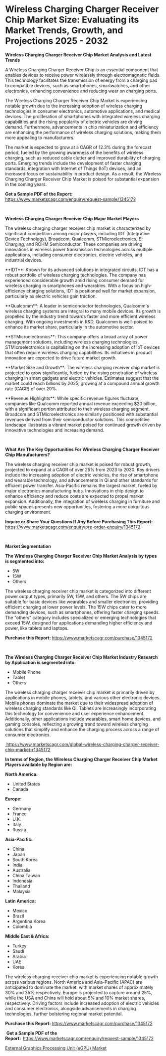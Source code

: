 <p><h1>Wireless Charging Charger Receiver Chip Market Size: Evaluating its Market Trends, Growth, and Projections 2025 - 2032</h1></p><p><strong>Wireless Charging Charger Receiver Chip Market Analysis and Latest Trends</strong></p>
<p><p>A Wireless Charging Charger Receiver Chip is an essential component that enables devices to receive power wirelessly through electromagnetic fields. This technology facilitates the transmission of energy from a charging pad to compatible devices, such as smartphones, smartwatches, and other electronics, enhancing convenience and reducing wear on charging ports.</p><p>The Wireless Charging Charger Receiver Chip Market is experiencing notable growth due to the increasing adoption of wireless charging technologies in consumer electronics, automotive applications, and medical devices. The proliferation of smartphones with integrated wireless charging capabilities and the rising popularity of electric vehicles are driving demand. Furthermore, advancements in chip miniaturization and efficiency are enhancing the performance of wireless charging solutions, making them more appealing to manufacturers.</p><p>The market is expected to grow at a CAGR of 12.3% during the forecast period, fueled by the growing awareness of the benefits of wireless charging, such as reduced cable clutter and improved durability of charging ports. Emerging trends include the development of faster charging standards, integration with Internet of Things (IoT) devices, and an increased focus on sustainability in product design. As a result, the Wireless Charging Charger Receiver Chip Market is poised for substantial expansion in the coming years.</p></p>
<p><strong>Get a Sample PDF of the Report:&nbsp;</strong> <a href="https://www.marketscagr.com/enquiry/request-sample/1345172?utm_campaign=1886&utm_medium=2&utm_source=Github&utm_content=ia&utm_term=13022025&utm_id=wireless-charging-charger-receiver-chip">https://www.marketscagr.com/enquiry/request-sample/1345172</a></p>
<p>&nbsp;</p>
<p><strong>Wireless Charging Charger Receiver Chip Major Market Players</strong></p>
<p><p>The wireless charging charger receiver chip market is characterized by significant competition among major players, including IDT (Integrative Device Technology), Broadcom, Qualcomm, STMicroelectronics, E-Charging, and ROHM Semiconductor. These companies are driving innovations in wireless power transmission technologies across multiple applications, including consumer electronics, electric vehicles, and industrial devices.</p><p>**IDT**: Known for its advanced solutions in integrated circuits, IDT has a robust portfolio of wireless charging technologies. The company has experienced considerable growth amid rising consumer demand for wireless charging in smartphones and wearables. With a focus on high-efficiency charging solutions, IDT is positioned well for market expansion, particularly as electric vehicles gain traction.</p><p>**Qualcomm**: A leader in semiconductor technologies, Qualcomm's wireless charging systems are integral to many mobile devices. Its growth is propelled by the industry trend towards faster and more efficient wireless charging. With ongoing investments in R&D, Qualcomm is well-poised to enhance its market share, particularly in the automotive sector.</p><p>**STMicroelectronics**: This company offers a broad array of power management solutions, including wireless charging technologies. STMicroelectronics is capitalizing on the increasing adoption of IoT devices that often require wireless charging capabilities. Its initiatives in product innovation are expected to drive future market growth.</p><p>**Market Size and Growth**: The wireless charging receiver chip market is projected to grow significantly, fueled by the rising penetration of wireless charging in smart gadgets and electric vehicles. Estimates suggest that the market could reach billions by 2025, growing at a compound annual growth rate (CAGR) of over 20%.</p><p>**Revenue Highlights**: While specific revenue figures fluctuate, companies like Qualcomm reported annual revenue exceeding $20 billion, with a significant portion attributed to their wireless charging segment. Broadcom and STMicroelectronics are similarly positioned with substantial revenues derived from their semiconductor solutions. This competitive landscape illustrates a vibrant market poised for continued growth driven by innovative technologies and increasing demand.</p></p>
<p>&nbsp;</p>
<p><strong>What Are The Key Opportunities For Wireless Charging Charger Receiver Chip Manufacturers?</strong></p>
<p><p>The wireless charging receiver chip market is poised for robust growth, projected to expand at a CAGR of over 25% from 2023 to 2030. Key drivers include the increasing adoption of electric vehicles, the rise of smartphone and wearable technology, and advancements in Qi and other standards for efficient power transfer. Asia-Pacific remains the largest market, fueled by major electronics manufacturing hubs. Innovations in chip design to enhance efficiency and reduce costs are expected to propel market expansion. Additionally, the integration of wireless charging in furniture and public spaces presents new opportunities, fostering a more ubiquitous charging environment.</p></p>
<p><strong>Inquire or Share Your Questions If Any Before Purchasing This Report:</strong> <a href="https://www.marketscagr.com/enquiry/pre-order-enquiry/1345172?utm_campaign=1886&utm_medium=2&utm_source=Github&utm_content=ia&utm_term=13022025&utm_id=wireless-charging-charger-receiver-chip">https://www.marketscagr.com/enquiry/pre-order-enquiry/1345172</a></p>
<p>&nbsp;</p>
<p><strong>Market Segmentation</strong></p>
<p><strong>The Wireless Charging Charger Receiver Chip Market Analysis by types is segmented into:</strong></p>
<p><ul><li>5W</li><li>15W</li><li>Others</li></ul></p>
<p><p>The wireless charging receiver chip market is categorized into different power output types, primarily 5W, 15W, and others. The 5W chips are suitable for basic devices like wearables and smaller electronics, providing efficient charging at lower power levels. The 15W chips cater to more demanding devices, such as smartphones, offering faster charging speeds. The "others" category includes specialized or emerging technologies that exceed 15W, designed for applications demanding higher efficiency and power, like tablets and laptops.</p></p>
<p><strong>Purchase this Report:&nbsp;</strong><a href="https://www.marketscagr.com/purchase/1345172?utm_campaign=1886&utm_medium=2&utm_source=Github&utm_content=ia&utm_term=13022025&utm_id=wireless-charging-charger-receiver-chip">https://www.marketscagr.com/purchase/1345172</a></p>
<p>&nbsp;</p>
<p><strong>The Wireless Charging Charger Receiver Chip Market Industry Research by Application is segmented into:</strong></p>
<p><ul><li>Mobile Phone</li><li>Tablet</li><li>Others</li></ul></p>
<p><p>The wireless charging charger receiver chip market is primarily driven by applications in mobile phones, tablets, and various other electronic devices. Mobile phones dominate the market due to their widespread adoption of wireless charging standards like Qi. Tablets are increasingly incorporating this technology for convenience and user experience enhancement. Additionally, other applications include wearables, smart home devices, and gaming consoles, reflecting a growing trend toward wireless charging solutions that simplify and enhance the charging process across a range of consumer electronics.</p></p>
<p><a href="https://www.marketscagr.com/global-wireless-charging-charger-receiver-chip-market-r1345172?utm_campaign=1886&utm_medium=2&utm_source=Github&utm_content=ia&utm_term=13022025&utm_id=wireless-charging-charger-receiver-chip">&nbsp;https://www.marketscagr.com/global-wireless-charging-charger-receiver-chip-market-r1345172</a></p>
<p><strong>In terms of Region, the Wireless Charging Charger Receiver Chip Market Players available by Region are:</strong></p>
<p>
    <p> <strong> North America: </strong>
        <ul>
            <li>United States</li>
            <li>Canada</li>
        </ul>
        </p> 
    <p> <strong> Europe: </strong>
        <ul>
            <li>Germany</li>
            <li>France</li>
            <li>U.K.</li>
            <li>Italy</li>
            <li>Russia</li>
        </ul>
        </p> 
    <p> <strong> Asia-Pacific: </strong>
        <ul>
            <li>China</li>
            <li>Japan</li>
            <li>South Korea</li>
            <li>India</li>
            <li>Australia</li>
            <li>China Taiwan</li>
            <li>Indonesia</li>
            <li>Thailand</li>
            <li>Malaysia</li>
        </ul>
        </p> 
    <p> <strong> Latin America: </strong>
        <ul>
            <li>Mexico</li>
            <li>Brazil</li>
            <li>Argentina Korea</li>
            <li>Colombia</li>
        </ul>
        </p> 
    <p> <strong> Middle East & Africa: </strong>
        <ul>
            <li>Turkey</li>
            <li>Saudi</li>
            <li>Arabia</li>
            <li>UAE</li>
            <li>Korea</li>
        </ul>
    </p>
    </p>
<p><p>The wireless charging receiver chip market is experiencing notable growth across various regions. North America and Asia-Pacific (APAC) are anticipated to dominate the market, with market shares of approximately 30% and 35% respectively. Europe is projected to capture around 25%, while the USA and China will hold about 5% and 10% market shares, respectively. Driving factors include increased adoption of electric vehicles and consumer electronics, alongside advancements in charging technologies, further bolstering regional market potential.</p></p>
<p><strong>Purchase this Report: </strong><a href="https://www.marketscagr.com/purchase/1345172?utm_campaign=1886&utm_medium=2&utm_source=Github&utm_content=ia&utm_term=13022025&utm_id=wireless-charging-charger-receiver-chip">https://www.marketscagr.com/purchase/1345172</a></p>
<p>&nbsp;<strong>Get a Sample PDF of the Report:&nbsp;&nbsp;</strong><a href="https://www.marketscagr.com/enquiry/request-sample/1345172?utm_campaign=1886&utm_medium=2&utm_source=Github&utm_content=ia&utm_term=13022025&utm_id=wireless-charging-charger-receiver-chip">https://www.marketscagr.com/enquiry/request-sample/1345172</a></p>
<p><strong></strong></p>
<p><p><a href="https://github.com/luckyshygirl/Market-Research-Report-List-7/blob/main/external-graphics-processing-unit-egpu-market.md?utm_campaign=1886&utm_medium=2&utm_source=Github&utm_content=ia&utm_term=13022025&utm_id=wireless-charging-charger-receiver-chip">External Graphics Processing Unit (eGPU) Market</a></p></p>